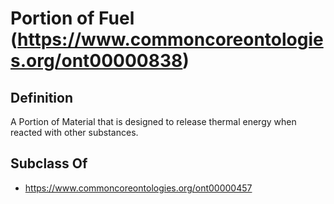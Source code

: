 # Portion of Fuel (https://www.commoncoreontologies.org/ont00000838)

## Definition
A Portion of Material that is designed to release thermal energy when reacted with other substances.

## Subclass Of
- https://www.commoncoreontologies.org/ont00000457

